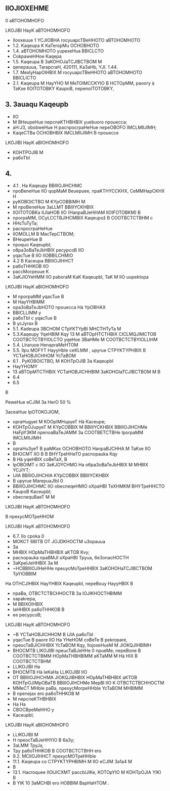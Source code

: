 <!-- image -->

<!-- image -->

## IIOJIOXEHME

0 aBTOHOMHOFO

LKOJIBI HayK aBTOHOMHOFO

- Ilooxeuue 1 YCJIOBHA rocyuapcTBeHHOTO aBTOHOMHOTO
- 1.2. Kaqeupa K KaTeropMu OCHOBHOTO
- 1.4. aBTOHOMHOTO yupexeHua BBICLCTO
- CokpaweHHoe Kaqepa
- 1.5. Kaqeupa B 3aKOHOJaTCJIBCTBOM M
- qenepauua, TarapcraH, 420111, Ka3aHb, YJI. 1.44.
- 1.7. MexIyHapOIHBIX M rocyuapcTBeHHOTO aBTOHOMHOTO BBICLICTO
- 2.1. Kaqeupa M HayYHO M MeTOIMCCKYIO B HCTOpMM, paoory à TaKxe IIOITOTOBKY KaupoB, nepenoITOTOBKY,

## 3. 3auaqu Kaqeupb

- IIO
- M BHeupeHue nepcneKTHBHBIX yuebuoro npouecca;
- aH:J3, obobweHue H pacnpocrpaHeHue nepeOBOFO IMCLMIIJIMH;
- KaqeCTBa OCHOBHBIX IMCLMIIJIMH B npouecce

LKOJIBI HayK aBIOHOMHOFO

- KOHTPOJIB M
- pa6oTbI

## 4.

- 4.1 . Ha Kaqeupy BBIIIOJIHCHMC
- npoBeneHue IIO qopMaM Beuepuee, npaKTHYCCKHX, CeMMHapCKHX H
- pyKOBOICTBO M KYpCOBBIMH M
- M npoBeneHue 3aLLMT BBIIIYCKHBIX
- IIOITOTOBKa IIJIaHOB IIO (HanpaBJeHHAM IIOIFOTOBKM) B
- nporpaMM, OCyLCCTBJIHCMBIX Kaqeupož B COOTBCTCTBHM c
- HHcTuTyTa;
- pacnpocrpaHeHue
- IIOMOLLM B MacTepCTBOM;
- BHeupeHue B
- npoquo KaqeupbI;
- o6pa3oBaTeJbHBIX pecypcoB IIO
- yqacTue B IIO IIOBBILCHMIO
- 4.2 B Kaceupa BBIIIOJIHHCT
- pa6oTHHKOB IIO
- paccMorpeuue K
- 3aKJIOYeHMM IIO paboraM KaK Kaqeupbl, TaK M IIO uupektopa

LKOJIBI HayK aBIOHOMHOFO

- M nporpaMM yqacTue B
- M HayYHBIMM
- opa3oBaTeJbHOTO npouecca Hà YpOBHAX
- BBICLLIMM y
- pa6oTbI c yqacTue B
- B ycJyrax B
- 5.1. Kadeupa 3BCHOM CTpYKTYpBI MHCTHTyTa M
- 5.3.Kaqeupy YqeHBIM Kqy 13 M aBTOpHTCTHBIX CICLMQJIMCTOB COOTBCTCTBYIOLCTO yqeHoe 3BaHMe M COOTBCTCTBYIOLLIHM
- 5.4. Llraruoe HenapraMeHTOM
- 5.5. Ilpu MOFYT HayyHbIe ceKLMM , upyrue CTPYKTYPHBIX B YCTaHOBJICHHOM YcTaBOM
- 6.1 . PyKOBOICTBO, M KOHTpOJIB 3a KaqeupbI
- HayYHOMY
- 13 aBTOpMTCTHBIX YCTaHOBJICHHBIM 3aKOHOIaTCJIBCTBOM M B
- 6.4
- 6.5

B

PeweHue eCJIM 3a HerO 50 %

3aceaHue IpOTOKOJIOM,

- opraHugyet M KOOpIMHupyeT Hà Kaceupe;
- KOHTpOJupyeT M KYpCOBBIX M BBIIIYCKHBIX BBIIIOJIHCHMe HaFpY3KM npenoaBaTeJAMM 3a COOTBETCTBHe IporpaMM IMCLMIIJIMH
- B
- opraHu3yeT B paMKax OCHOBHOTO HanpaBJCHHA M TaKxe IIO
- BHOCMT IIO B B BHYTpeHHeTO pacnopauka Kqy
- B Hà yqeHBIX coBeTaX, B
- IpOBOIMT c IIO 3aKJOYCHMO Ha o6pa3oBaTeJbHBIX M MHBIX YCJIYT;
- IJIA BBIIIOJIHCHIA KYpCOBBIX BBIIIYCKHBIX
- B upyrue MarepuaJIbI 0
- BBIIIOJIHCHMC IIO obecneqeHMIO oXpaHBI TeXHMKM BHYTpeHHCTO
- KaupoB   Kaceupbl;
- obecnequBaeT M M

LKOJIBI HayK aBTOHOMHOFO

B npexycMOTpeHHOM

LKOJIBI HayK aBTOHOMHOFO

- 6.7. Ilo cpoka 0
- MOKCT 6BITB OT JOJDKHOCTM u3opauua
- 3a
- MHBIX HOpMaTHBHBIX aKTOB Kvy;
- pacnopauka npaBMJI oXpaHBI Tpyua, 6e3onacHOCTH
- 3aKpeIJeHHBIX 3a M
- ~HCBBIIIOJIHeHHe npeuycMoTpeHHBIX 3aKOHOHaTCJIBCTBOM TpYIOBBIM

Ha OTHCJIHBIX HayYHBIX Kaqeupbl, nepeBouy HayyHBIX B

- npaBa, OTBCTCTBCHHOCTB 3a IOJIKHOCTHBIMM
- xapakrepa,
- M BBIXOIHBIX
- IaHHBIX pa6oTHHKOB B
- ee pecypcoB;

LKOJIBI HayK aBTOHOMHOFO

- ~B YCTaHOBJICHHOM B IJIA pa6oTbI
- yqacTue B paore IIO Ha YHeHOM coBeTe B pekropare,
- npeocTaBJICHHBIX YcTaBOM Kqy, IlojoxeHueM M JIOKQJIHBIMH
- BHOCMTB LIKOJIBI npeucTaBJeHHe 0 npueMe;  nepeBone B COOTBCTCTBMM HOpMaTHBHBIMM aKTaMM M Hà HIX B COOTBCTCTBHM
- LLIKOJIBI Ha
- BHOCMTB Hà IeKaHa LLIKOJIBI IIO
- OT BBIIIOJIHCHMA JIOKQJIBHBIX HOpMaTHBHBIX aKTOB KOHTpOJIMpOBaTB BBIIIOJIHCHMe MepBI IIO K OTBCTCTBCHHOCTM
- MMeCT MHbIe paBa, npexycMorpeHHbIe YcTaBOM MHBIMM
- B npenejax ero pa6oTHHKOB M
- M nepcneKTHBHBIX
- Ha Ha
- CBOCBpeMeHHO y
- Kaceupbl;

LKOJIBI HayK aBIOHOMHOFO

- LLIKOJIBI M
- H npeocTaBJeHHYIO B 6a3y;
- 3aLMM TpyJa,
- Tpy pa6oTHHKOB B COOTBCTCTBHH ero
- 9.2. MCIIOJIHHCT npexycMOTpeHHbIe
- 11.1. Kaqeupa co CTPYKTYPHBIMH M IIO eCJIM 3a1a4 M
- B
- 13.1. Hacroquee IIOIJICXMT paccbIJIKe, KOTOpYIO M KOHTpOJIA YIK) B
- B YIK 10 3aMCHBI ero HOBBIM BapHaHTOM .